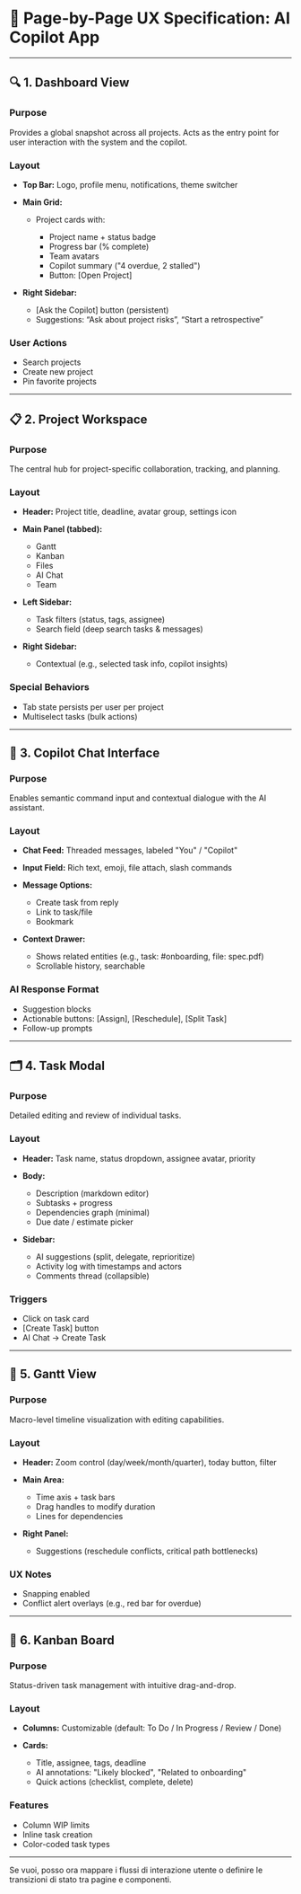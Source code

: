 # 🧭 Page-by-Page UX Specification: AI Copilot App

---

## 🔍 1. Dashboard View

### Purpose

Provides a global snapshot across all projects. Acts as the entry point for user interaction with the system and the copilot.

### Layout

* **Top Bar:** Logo, profile menu, notifications, theme switcher
* **Main Grid:**

  * Project cards with:

    * Project name + status badge
    * Progress bar (% complete)
    * Team avatars
    * Copilot summary ("4 overdue, 2 stalled")
    * Button: \[Open Project]
* **Right Sidebar:**

  * \[Ask the Copilot] button (persistent)
  * Suggestions: “Ask about project risks”, “Start a retrospective”

### User Actions

* Search projects
* Create new project
* Pin favorite projects

---

## 📋 2. Project Workspace

### Purpose

The central hub for project-specific collaboration, tracking, and planning.

### Layout

* **Header:** Project title, deadline, avatar group, settings icon
* **Main Panel (tabbed):**

  * Gantt
  * Kanban
  * Files
  * AI Chat
  * Team
* **Left Sidebar:**

  * Task filters (status, tags, assignee)
  * Search field (deep search tasks & messages)
* **Right Sidebar:**

  * Contextual (e.g., selected task info, copilot insights)

### Special Behaviors

* Tab state persists per user per project
* Multiselect tasks (bulk actions)

---

## 💬 3. Copilot Chat Interface

### Purpose

Enables semantic command input and contextual dialogue with the AI assistant.

### Layout

* **Chat Feed:** Threaded messages, labeled "You" / "Copilot"
* **Input Field:** Rich text, emoji, file attach, slash commands
* **Message Options:**

  * Create task from reply
  * Link to task/file
  * Bookmark
* **Context Drawer:**

  * Shows related entities (e.g., task: #onboarding, file: spec.pdf)
  * Scrollable history, searchable

### AI Response Format

* Suggestion blocks
* Actionable buttons: \[Assign], \[Reschedule], \[Split Task]
* Follow-up prompts

---

## 🗂️ 4. Task Modal

### Purpose

Detailed editing and review of individual tasks.

### Layout

* **Header:** Task name, status dropdown, assignee avatar, priority
* **Body:**

  * Description (markdown editor)
  * Subtasks + progress
  * Dependencies graph (minimal)
  * Due date / estimate picker
* **Sidebar:**

  * AI suggestions (split, delegate, reprioritize)
  * Activity log with timestamps and actors
  * Comments thread (collapsible)

### Triggers

* Click on task card
* \[Create Task] button
* AI Chat → Create Task

---

## 📅 5. Gantt View

### Purpose

Macro-level timeline visualization with editing capabilities.

### Layout

* **Header:** Zoom control (day/week/month/quarter), today button, filter
* **Main Area:**

  * Time axis + task bars
  * Drag handles to modify duration
  * Lines for dependencies
* **Right Panel:**

  * Suggestions (reschedule conflicts, critical path bottlenecks)

### UX Notes

* Snapping enabled
* Conflict alert overlays (e.g., red bar for overdue)

---

## 🧩 6. Kanban Board

### Purpose

Status-driven task management with intuitive drag-and-drop.

### Layout

* **Columns:** Customizable (default: To Do / In Progress / Review / Done)
* **Cards:**

  * Title, assignee, tags, deadline
  * AI annotations: "Likely blocked", "Related to onboarding"
  * Quick actions (checklist, complete, delete)

### Features

* Column WIP limits
* Inline task creation
* Color-coded task types

---

Se vuoi, posso ora mappare i flussi di interazione utente o definire le transizioni di stato tra pagine e componenti.
